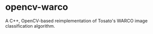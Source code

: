 opencv-warco
============

A C++, OpenCV-based reimplementation of Tosato's WARCO image classification algorithm. 
